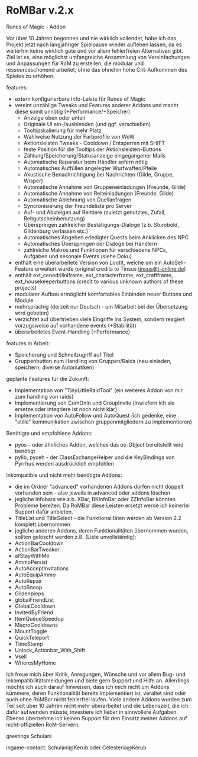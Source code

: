 # RoMBar v.2.x
Runes of Magic - Addon

Vor über 10 Jahren begonnen und nie wirklich vollendet, habe ich das Projekt jetzt nach langjähriger Spielpause wieder aufleben lassen, da es weiterhin keine wirklich gute und vor allem fehlerfreien Alternativen gibt. Ziel ist es, eine möglichst umfangreiche Ansammlung von Vereinfachungen und Anpassungen für RoM zu erstellen, die modular und ressourceschonend arbeitet, ohne das ohnehin hohe Crit-Aufkommen des Spieles zu erhöhen.

features:
* extern konfigurierbare Info-Leiste für Runes of Magic
* vereint unzählige Tweaks und Features anderer Addons und macht diese somit unnötig (+Performance/+Speicher)
  * Anzeige oben oder unten
  * Originale UI ein-/ausblenden (und ggf. verschieben)
  * Tooltipskalierung für mehr Platz
  * Wahlweise Nutzung der Farbprofile von WoW
  * Aktionsleisten Tweaks - Cooldown / Entsperren mit SHIFT
  * feste Position für die Tooltips der Aktionsleisten-Buttons
  * Zählung/Speicherung/Statusanzeige eingegangener Mails
  * Automatische Reparatur beim Händler sofern nötig
  * Automatisches Auffüllen angelegter Wurfwaffen/Pfeile
  * Akustische Benachrichtigung bei Nachrichten (Gilde, Gruppe, Wisper)
  * Automatische Annahme von Gruppeneinladungen (Freunde, Gilde)
  * Automatische Annahme von Reiteinladungen (Freunde, Gilde)
  * Automatische Ablehnung von Duellanfragen
  * Syncronisierung der Freundeliste pro Server
  * Auf- und Absteigen auf Reittiere (zuletzt genutztes, Zufall, Reitgutscheinbenutzung)
  * Überspringen zahlreicher Bestätigungs-Dialoge (z.b. Sturobold, Gildenburg verlassen etc.)
  * Automatisches Abgeben erledigter Quests beim Anklicken des NPC
  * Automatisches Überspringen der Dialoge bei Händlern
  * zahlreiche Makros und Funktionen für verschiedene NPCs, Aufgaben und sesonale Events (siehe Doku)
* enthält eine überarbeitete Version von LootIt, welche um ein AutoSell-Feature erweitert wurde (original credits to Tinsus <tinsus@t-online.de>)
* enthält ext_cenedriliniframe, ext_characterframe, ext_craftframe, ext_housekeeperbuttons (credit to various unknown authors of these projects)
* modularer Aufbau ermöglicht komfortables Einbinden neuer Buttons und Module
* mehrsprachig (derzeit nur Deutsch - um Mitarbeit bei der Übersetzung wird gebeten)
* verzichtet auf übertrieben viele Eingriffe ins System, sondern reagiert vorzugsweise auf vorhandene events (+Stabilität)
* überarbeitetes Event-Handling (+Performance)

features in Arbeit:
  * Speicherung und Schnellzugriff auf Titel
  * Gruppenbutton zum Handling von Gruppen/Raids (neu einladen, speichern, diverse Automatiken)

geplante Features für die Zukunft:
  * Implementation von "TinyLittleRaidTool" (ein weiteres Addon von mir zum handling von raids)
  * Implementierung von ComOnIn und GroupInvite (inwiefern ich sie ersetze oder integriere ist noch nicht klar)
  * Implementation von AutoFollow und AutoQuest (ich gedenke, eine "stille" kommunikation zwischen gruppenmitgliedern zu implementieren)

Benötigte und empfohlene Addons:
* pyos - oder ähnliches Addon, welches das os-Object bereitstellt wird benötigt
* pylib, pyceh - der ClassExchangeHelper und die KeyBindings von Pyrrhus werden ausdrücklich empfohlen

Inkompatible und nicht mehr benötigte Addons:
* die im Ordner "advanced" vorhandenen Addons dürfen nicht doppelt vorhanden sein - also jeweils in advanced oder addons löschen
* jegliche Infobars wie z.b. XBar, BKInfoBar oder ZZInfoBar könnten Probleme bereiten. Da RoMBar diese Leisten ersetzt werde ich keinerlei Support dafür anbieten.
* TitleList und TitleSelect - die Funktionalitäten werden ab Version 2.2 komplett übernommen
* jegliche anderen Addons, deren Funktionalitäten übernommen wurden, sollten gelöscht werden z.B. (Liste unvollständig):
 * ActionBarCooldown
 * ActionBarTweaker
 * afStayWithMe
 * AmmoPersist
 * AutoAcceptInvitations
 * AutoEquipAmmo
 * AutoRepair
 * AutoSnoop
 * Gildenpieps
 * globalFriendList
 * GlobalCooldown
 * InvitedByFriend
 * ItemQueueSpeedup
 * MacroCooldowns
 * MountToggle
 * QuickTeleport
 * TimeStamp
 * Unlock_Actionbar_With_Shift
 * Vsell
 * WheresMyHome
 

Ich freue mich über Kritik, Anregungen, Wünsche und vor allem Bug- und Inkompatibilitätsmeldungen und biete gern Support und Hilfe an. Allerdings möchte ich auch darauf hinweisen, dass ich mich nicht um Addons kümmere, deren Funktionalität bereits implementiert ist, veraltet sind oder auch ohne RoMBar nicht fehlerfrei laufen. Viele andere Addons wurden zum Teil seit über 10 Jahren nicht mehr überarbeitet und die Lebenszeit, die ich dafür aufwenden müsste, investiere ich lieber in sinnvollere Aufgaben. Ebenso übernehme ich keinen Support für den Einsatz meiner Addons auf nicht-offiziellen RoM-Servern.


greetings
Schulani

ingame-contact: Schulani@Kerub oder Celesteria@Kerub
